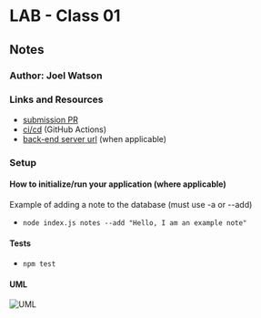 # LAB - Class 01

## Notes

### Author: Joel Watson

### Links and Resources

- [submission PR](http://xyz.com)
- [ci/cd](http://xyz.com) (GitHub Actions)
- [back-end server url](http://xyz.com) (when applicable)

### Setup

#### How to initialize/run your application (where applicable)

Example of adding a note to the database (must use -a or --add)

- `node index.js notes --add "Hello, I am an example note"`

#### Tests

- `npm test`

#### UML

![UML](https://drive.google.com/uc?export=view&id=1i69phC6ir_q-i4TmDu9l6QAEp18bsrp7)
